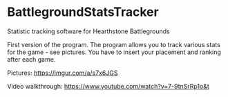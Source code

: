 # BattlegroundStatsTracker
Statistic tracking software for Hearthstone Battlegrounds

First version of the program. The program allows you to track various stats for the game - see pictures. You have to insert your placement and ranking after each game.

Pictures:
https://imgur.com/a/s7x6JGS

Video walkthrough: 
https://www.youtube.com/watch?v=7-9tnSrRp1o&t
